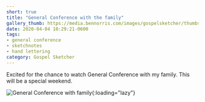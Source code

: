 ```yaml
---
short: true
title: "General Conference with the family"
gallery_thumb: https://media.bennorris.com/images/gospelsketcher/thumbs/apr-20-family.jpg
date: 2020-04-04 10:29:21-0600
tags:
- general conference
- sketchnotes
- hand lettering
category: Gospel Sketcher
---
```


Excited for the chance to watch General Conference with my family. This will be a special weekend.

![General Conference with family](https://media.bennorris.com/images/gospelsketcher/general-conference/apr-2020/apr-20-family.jpg){:loading="lazy"}
